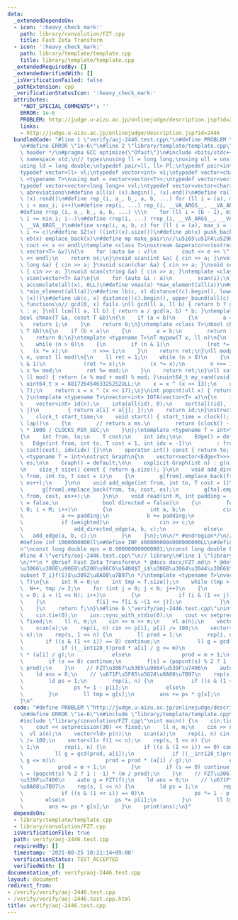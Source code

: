 ```yaml
---
data:
  _extendedDependsOn:
  - icon: ':heavy_check_mark:'
    path: library/convolution/FZT.cpp
    title: Fast Zeta Transform
  - icon: ':heavy_check_mark:'
    path: library/template/template.cpp
    title: library/template/template.cpp
  _extendedRequiredBy: []
  _extendedVerifiedWith: []
  _isVerificationFailed: false
  _pathExtension: cpp
  _verificationStatusIcon: ':heavy_check_mark:'
  attributes:
    '*NOT_SPECIAL_COMMENTS*': ''
    ERROR: 1e-6
    PROBLEM: http://judge.u-aizu.ac.jp/onlinejudge/description.jsp?id=2446
    links:
    - http://judge.u-aizu.ac.jp/onlinejudge/description.jsp?id=2446
  bundledCode: "#line 1 \"verify/aoj-2446.test.cpp\"\n#define PROBLEM \"http://judge.u-aizu.ac.jp/onlinejudge/description.jsp?id=2446\"\
    \n#define ERROR \"1e-6\"\n#line 2 \"library/template/template.cpp\"\n/* #region\
    \ header */\n#pragma GCC optimize(\"Ofast\")\n#include <bits/stdc++.h>\nusing\
    \ namespace std;\n// types\nusing ll = long long;\nusing ull = unsigned long long;\n\
    using ld = long double;\ntypedef pair<ll, ll> Pl;\ntypedef pair<int, int> Pi;\n\
    typedef vector<ll> vl;\ntypedef vector<int> vi;\ntypedef vector<char> vc;\ntemplate\
    \ <typename T>\nusing mat = vector<vector<T>>;\ntypedef vector<vector<int>> vvi;\n\
    typedef vector<vector<long long>> vvl;\ntypedef vector<vector<char>> vvc;\n//\
    \ abreviations\n#define all(x) (x).begin(), (x).end()\n#define rall(x) (x).rbegin(),\
    \ (x).rend()\n#define rep_(i, a_, b_, a, b, ...) for (ll i = (a), max_i = (b);\
    \ i < max_i; i++)\n#define rep(i, ...) rep_(i, __VA_ARGS__, __VA_ARGS__, 0, __VA_ARGS__)\n\
    #define rrep_(i, a_, b_, a, b, ...) \\\n    for (ll i = (b - 1), min_i = (a);\
    \ i >= min_i; i--)\n#define rrep(i, ...) rrep_(i, __VA_ARGS__, __VA_ARGS__, 0,\
    \ __VA_ARGS__)\n#define srep(i, a, b, c) for (ll i = (a), max_i = (b); i < max_i;\
    \ i += c)\n#define SZ(x) ((int)(x).size())\n#define pb(x) push_back(x)\n#define\
    \ eb(x) emplace_back(x)\n#define mp make_pair\n//\u5165\u51FA\u529B\n#define print(x)\
    \ cout << x << endl\ntemplate <class T>\nostream &operator<<(ostream &os, const\
    \ vector<T> &v)\n{\n    for (auto &e : v)\n        cout << e << \" \";\n    cout\
    \ << endl;\n    return os;\n}\nvoid scan(int &a) { cin >> a; }\nvoid scan(long\
    \ long &a) { cin >> a; }\nvoid scan(char &a) { cin >> a; }\nvoid scan(double &a)\
    \ { cin >> a; }\nvoid scan(string &a) { cin >> a; }\ntemplate <class T>\nvoid\
    \ scan(vector<T> &a)\n{\n    for (auto &i : a)\n        scan(i);\n}\n#define vsum(x)\
    \ accumulate(all(x), 0LL)\n#define vmax(a) *max_element(all(a))\n#define vmin(a)\
    \ *min_element(all(a))\n#define lb(c, x) distance((c).begin(), lower_bound(all(c),\
    \ (x)))\n#define ub(c, x) distance((c).begin(), upper_bound(all(c), (x)))\n//\
    \ functions\n// gcd(0, x) fails.\nll gcd(ll a, ll b) { return b ? gcd(b, a % b)\
    \ : a; }\nll lcm(ll a, ll b) { return a / gcd(a, b) * b; }\ntemplate <class T>\n\
    bool chmax(T &a, const T &b)\n{\n    if (a < b)\n    {\n        a = b;\n     \
    \   return 1;\n    }\n    return 0;\n}\ntemplate <class T>\nbool chmin(T &a, const\
    \ T &b)\n{\n    if (b < a)\n    {\n        a = b;\n        return 1;\n    }\n\
    \    return 0;\n}\ntemplate <typename T>\nT mypow(T x, ll n)\n{\n    T ret = 1;\n\
    \    while (n > 0)\n    {\n        if (n & 1)\n            (ret *= x);\n     \
    \   (x *= x);\n        n >>= 1;\n    }\n    return ret;\n}\nll modpow(ll x, ll\
    \ n, const ll mod)\n{\n    ll ret = 1;\n    while (n > 0)\n    {\n        if (n\
    \ & 1)\n            (ret *= x);\n        (x *= x);\n        n >>= 1;\n       \
    \ x %= mod;\n        ret %= mod;\n    }\n    return ret;\n}\nll safemod(ll x,\
    \ ll mod) { return (x % mod + mod) % mod; }\nuint64_t my_rand(void)\n{\n    static\
    \ uint64_t x = 88172645463325252ULL;\n    x = x ^ (x << 13);\n    x = x ^ (x >>\
    \ 7);\n    return x = x ^ (x << 17);\n}\nint popcnt(ull x) { return __builtin_popcountll(x);\
    \ }\ntemplate <typename T>\nvector<int> IOTA(vector<T> a)\n{\n    int n = a.size();\n\
    \    vector<int> id(n);\n    iota(all(id), 0);\n    sort(all(id), [&](int i, int\
    \ j)\n         { return a[i] < a[j]; });\n    return id;\n}\nstruct Timer\n{\n\
    \    clock_t start_time;\n    void start() { start_time = clock(); }\n    int\
    \ lap()\n    {\n        // return x ms.\n        return (clock() - start_time)\
    \ * 1000 / CLOCKS_PER_SEC;\n    }\n};\ntemplate <typename T = int>\nstruct Edge\n\
    {\n    int from, to;\n    T cost;\n    int idx;\n\n    Edge() = default;\n\n \
    \   Edge(int from, int to, T cost = 1, int idx = -1)\n        : from(from), to(to),\
    \ cost(cost), idx(idx) {}\n\n    operator int() const { return to; }\n};\n\ntemplate\
    \ <typename T = int>\nstruct Graph\n{\n    vector<vector<Edge<T>>> g;\n    int\
    \ es;\n\n    Graph() = default;\n\n    explicit Graph(int n) : g(n), es(0) {}\n\
    \n    size_t size() const { return g.size(); }\n\n    void add_directed_edge(int\
    \ from, int to, T cost = 1)\n    {\n        g[from].emplace_back(from, to, cost,\
    \ es++);\n    }\n\n    void add_edge(int from, int to, T cost = 1)\n    {\n  \
    \      g[from].emplace_back(from, to, cost, es);\n        g[to].emplace_back(to,\
    \ from, cost, es++);\n    }\n\n    void read(int M, int padding = -1, bool weighted\
    \ = false,\n              bool directed = false)\n    {\n        for (int i =\
    \ 0; i < M; i++)\n        {\n            int a, b;\n            cin >> a >> b;\n\
    \            a += padding;\n            b += padding;\n            T c = T(1);\n\
    \            if (weighted)\n                cin >> c;\n            if (directed)\n\
    \                add_directed_edge(a, b, c);\n            else\n             \
    \   add_edge(a, b, c);\n        }\n    }\n};\n\n/* #endregion*/\n// constant\n\
    #define inf 1000000000ll\n#define INF 4000000004000000000LL\n#define endl '\\\
    n'\nconst long double eps = 0.000000000000001;\nconst long double PI = 3.141592653589793;\n\
    #line 4 \"verify/aoj-2446.test.cpp\"\n// library\n#line 1 \"library/convolution/FZT.cpp\"\
    \n/**\n * @brief Fast Zeta Transform\n * @docs docs/FZT.md\n * @details \u5168\
    \u3066\u306E\u90E8\u5206\u96C6\u5408$T_i$\u306B\u3064\u3044\u3066$\\sum_{S \\\
    subset T_i}f(S)$\u3092\u8A08\u7B97\n */\ntemplate <typename T>\nvector<T> FZT(vector<T>\
    \ f)\n{\n    int N = 0;\n    int tmp = f.size();\n    while (tmp > 1)\n      \
    \  N++, tmp /= 2;\n    for (int j = 0; j < N; j++)\n    {\n        for (int i\
    \ = 0; i < (1 << N); i++)\n        {\n            if (i & (1 << j))\n        \
    \    {\n                f[i] += f[i & ~(1 << j)];\n            }\n        }\n\
    \    }\n    return f;\n}\n#line 6 \"verify/aoj-2446.test.cpp\"\nint main() {\n\
    \    cin.tie(0);\n    ios::sync_with_stdio(0);\n    cout << setprecision(30) <<\
    \ fixed;\n    ll n, m;\n    cin >> n >> m;\n    vl a(n);\n    vector<ld> p(n);\n\
    \    scan(a);\n    rep(i, n) cin >> p[i], p[i] /= 100;\n    vector<ll> f(1 <<\
    \ n);\n    rep(s, 1 << n) {\n        ll prod = 1;\n        rep(i, n) {\n     \
    \       if ((s & (1 << i)) == 0) continue;\n            ll g = gcd(prod, a[i]);\n\
    \            if ((__int128_t)prod * a[i] / g <= m)\n                prod = prod\
    \ * (a[i] / g);\n            else\n                prod = m + 1;\n        }\n\
    \        if (s == 0) continue;\n        f[s] = (popcnt(s) % 2 ? 1 : -1) * (m /\
    \ prod);\n    }\n    // FZT\u3067\u5305\u9664\u539F\u7406\n    auto g = FZT(f);\n\
    \    ld ans = 0;\n    // \u671F\u5F85\u5024\u8A08\u7B97\n    rep(s, 1 << n) {\n\
    \        ld ps = 1;\n        rep(i, n) {\n            if ((s & (1 << i)) == 0)\n\
    \                ps *= 1 - p[i];\n            else\n                ps *= p[i];\n\
    \        }\n        ll tmp = g[s];\n        ans += ps * g[s];\n    }\n    print(ans);\n\
    }\n"
  code: "#define PROBLEM \"http://judge.u-aizu.ac.jp/onlinejudge/description.jsp?id=2446\"\
    \n#define ERROR \"1e-6\"\n#include \"library/template/template.cpp\"\n// library\n\
    #include \"library/convolution/FZT.cpp\"\nint main() {\n    cin.tie(0);\n    ios::sync_with_stdio(0);\n\
    \    cout << setprecision(30) << fixed;\n    ll n, m;\n    cin >> n >> m;\n  \
    \  vl a(n);\n    vector<ld> p(n);\n    scan(a);\n    rep(i, n) cin >> p[i], p[i]\
    \ /= 100;\n    vector<ll> f(1 << n);\n    rep(s, 1 << n) {\n        ll prod =\
    \ 1;\n        rep(i, n) {\n            if ((s & (1 << i)) == 0) continue;\n  \
    \          ll g = gcd(prod, a[i]);\n            if ((__int128_t)prod * a[i] /\
    \ g <= m)\n                prod = prod * (a[i] / g);\n            else\n     \
    \           prod = m + 1;\n        }\n        if (s == 0) continue;\n        f[s]\
    \ = (popcnt(s) % 2 ? 1 : -1) * (m / prod);\n    }\n    // FZT\u3067\u5305\u9664\
    \u539F\u7406\n    auto g = FZT(f);\n    ld ans = 0;\n    // \u671F\u5F85\u5024\
    \u8A08\u7B97\n    rep(s, 1 << n) {\n        ld ps = 1;\n        rep(i, n) {\n\
    \            if ((s & (1 << i)) == 0)\n                ps *= 1 - p[i];\n     \
    \       else\n                ps *= p[i];\n        }\n        ll tmp = g[s];\n\
    \        ans += ps * g[s];\n    }\n    print(ans);\n}"
  dependsOn:
  - library/template/template.cpp
  - library/convolution/FZT.cpp
  isVerificationFile: true
  path: verify/aoj-2446.test.cpp
  requiredBy: []
  timestamp: '2021-08-25 10:21:14+09:00'
  verificationStatus: TEST_ACCEPTED
  verifiedWith: []
documentation_of: verify/aoj-2446.test.cpp
layout: document
redirect_from:
- /verify/verify/aoj-2446.test.cpp
- /verify/verify/aoj-2446.test.cpp.html
title: verify/aoj-2446.test.cpp
---
```

